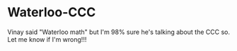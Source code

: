 # Waterloo-CCC
Vinay said "Waterloo math" but I'm 98% sure he's talking about the CCC so. Let me know if I'm wrong!!!
